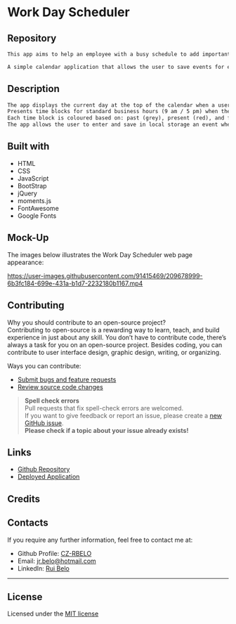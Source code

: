 # Work Day Scheduler


## Repository

```md
This app aims to help an employee with a busy schedule to add important events to a daily planner so that he can manage his time efficiently.    

A simple calendar application that allows the user to save events for each working hour of the day (9 am / 5 pm). This app will run in the browser and feature dynamically updated HTML and CSS powered by jQuery.
```

## Description    

```md
The app displays the current day at the top of the calendar when a user opens the planner.
Presents time blocks for standard business hours (9 am / 5 pm) when the user scrolls down.
Each time block is coloured based on: past (grey), present (red), and future (green) when the time block is viewed and persist events between refreshes of a page.
The app allows the user to enter and save in local storage an event when they click a time block.
```

## Built with

* HTML
* CSS
* JavaScript
* BootStrap
* jQuery
* moments.js
* FontAwesome
* Google Fonts


## Mock-Up

The images below illustrates the Work Day Scheduler web page appearance:    

https://user-images.githubusercontent.com/91415469/209678999-6b3fc184-699e-431a-b1d7-2232180b1167.mp4

## Contributing

Why you should contribute to an open-source project?  
Contributing to open-source is a rewarding way to learn, teach, and build experience in just about any skill.
You don’t have to contribute code, there’s always a task for you on an open-source project.
Besides coding, you can contribute to user interface design, graphic design, writing, or organizing.

Ways you can contribute:

* [Submit bugs and feature requests](https://github.com/CZ-RBelo/WorkDayScheduler/issues)
* [Review source code changes](https://github.com/CZ-RBelo/WorkDayScheduler/pulls)

> **Spell check errors**  
>Pull requests that fix spell-check errors are welcomed.  
>If you want to give feedback or report an issue, please create a [new GitHub issue](https://github.com/CZ-RBelo/WorkDayScheduler/issues/new).  
>**Please check if a topic about your issue already exists!**

## Links

* [Github Repository](https://github.com/CZ-RBelo/WorkDayScheduler)
* [Deployed Application](https://cz-rbelo.github.io/WorkDayScheduler)

## Credits



## Contacts

If you require any further information, feel free to contact me at:
 
* Github Profile: [CZ-RBELO](https://github.com/CZ-RBelo/)  
* Email: [jr.belo@hotmail.com](mailto:jr.belo@hotmail.com)
* LinkedIn: [Rui Belo](https://linkedin.com/in/ruibelo)

---
## License
Licensed under the [MIT license](/LICENSE)


